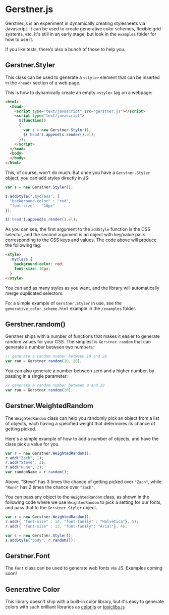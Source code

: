 Gerstner.js
======================

Gerstner.js is an experiment in dynamically creating stylesheets via Javascript. It can be used to create generative color schemes, flexible grid systems, etc. It's still in an early stage, but look in the `examples` folder for how to use it.

If you like tests, there's also a bunch of those to help you.


Gerstner.Styler
---------------

This class can be used to generate a `<style>` element that can be inserted in the `<head>` section of a web page.

This is how to dynamically create an empty `<style>` tag on a webpage:

```html
<html>
  <head>
    <script type="text/javascript" src="gerstner.js"></script>
    <script type="text/javascript">
      $(function() 
      {
        var s = new Gerstner.Styler();
        $('head').append(s.render().el);
      });
    </script>
  </head>
  <body>
  </body>
</html>
```

This, of course, won't do much. But once you have a `Gerstner.Styler` object, you can add styles directly in JS:

```javascript
var s = new Gerstner.Styler();

s.addStyle(".myclass", {
  "background-color" : "red",
  "font-size" : "16px"
});  

$('head').append(s.render().el);
```

As you can see, the first argument to the `addStyle` function is the CSS selector, and the second argument is an object with key/value pairs corresponding to the CSS keys and values. The code above will produce the following tag:

```html
<style>
  .myclass {
    background-color: red;
    font-size: 16px;
  }
</style>
```

You can add as many styles as you want, and the library will automatically merge duplicated selectors.

For a simple example of `Gerstner.Styler` in use, see the `generative_color_scheme.html` example in the `/examples` folder.


Gerstner.random()
-----------------

Gerstner ships with a number of functions that makes it easier to generate random values for your CSS. The simplest is `Gerstner.random` that can generate a number between two numbers:

```javascript
// generate a random number between 10 and 20
var ran = Gerstner.random(10, 20);
```

You can also generate a number between zero and a higher number, by passing in a single parameter:

```javascript
// generate a random number between 0 and 20
var ran = Gerstner.random(20);
```

Gerstner.WeightedRandom
-----------------------

The `WeightedRandom` class can help you randomly pick an object from a list of objects, each having a specified weight that determines its chance of getting picked.

Here's a simple example of how to add a number of objects, and have the class pick a value for you.

```javascript
var r = new Gerstner.WeightedRandom();
r.add("Zach", 1);
r.add("Steve", 3);
r.add("Rune", 2);
var randomName = r.random();
```

Above, "Steve" has 3 times the chance of getting picked over `"Zach"`, while `"Rune"` has 2 times the chance over `"Zach"`.

You can pass any object to the `WeightedRandom` class, as shown in the following code where we use `WeightedRandom` to pick a setting for our fonts, and pass that to the `Gerstner.Styler` object.

```javascript
var r = new Gerstner.WeightedRandom();
r.add({ "font-size" : 14, "font-family" : "Helvetica"}, 5);
r.add({ "font-size" : 13, "font-family": "Arial"}, 4);

var s = new Gerstner.Styler();
s.addStyle("body", r.random());
```

Gerstner.Font
-------------

The `Font` class can be used to generate web fonts via JS. Examples coming soon!

Generative Color
----------------

This library doesn't ship with a built-in color library, but it's easy to generate colors with such brilliant libraries as [color.js](https://github.com/brehaut/color-js) or [toxiclibs.js](http://haptic-data.com/toxiclibsjs/)
